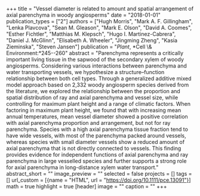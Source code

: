 +++
title = "Vessel diameter is related to amount and spatial arrangement of axial parenchyma in woody angiosperms"
date = "2018-01-01"
publication_types = ["2"]
authors = ["Hugh Morris", "Mark A. F. Gillingham", "Lenka Plavcova", "Sean M. Gleason", "Mark E. Olson", "David A. Coomes", "Esther Fichtler", "Matthias M. Klepsch", "Hugo I. Martinez-Cabrera", "Daniel J. McGlinn", "Elisabeth A. Wheeler", "Jingming Zheng", "Kasia Zieminska", "Steven Jansen"]
publication = "_Plant_, *Cell \\& Environment:*245--260"
abstract = "Parenchyma represents a critically important living tissue in the sapwood of the secondary xylem of woody angiosperms. Considering various interactions between parenchyma and water transporting vessels, we hypothesize a structure–function relationship between both cell types. Through a generalized additive mixed model approach based on 2,332 woody angiosperm species derived from the literature, we explored the relationship between the proportion and spatial distribution of ray and axial parenchyma and vessel size, while controlling for maximum plant height and a range of climatic factors. When factoring in maximum plant height, we found that with increasing mean annual temperatures, mean vessel diameter showed a positive correlation with axial parenchyma proportion and arrangement, but not for ray parenchyma. Species with a high axial parenchyma tissue fraction tend to have wide vessels, with most of the parenchyma packed around vessels, whereas species with small diameter vessels show a reduced amount of axial parenchyma that is not directly connected to vessels. This finding provides evidence for independent functions of axial parenchyma and ray parenchyma in large vesselled species and further supports a strong role for axial parenchyma in long-distance xylem water transport."
abstract_short = ""
image_preview = ""
selected = false
projects = []
tags = []
url_custom = [{name = "HTML", url = "https://doi.org/10.1111/pce.13091"}]
math = true
highlight = true
[header]
image = ""
caption = ""
+++
